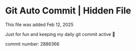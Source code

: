 # Git Auto Commit | Hidden File

This file was added Feb 12, 2025

Just for fun and keeping my daily git commit active 🤪

commit number: 2886366
